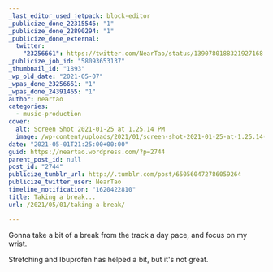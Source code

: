 ```yaml
---
_last_editor_used_jetpack: block-editor
_publicize_done_22315546: "1"
_publicize_done_22890294: "1"
_publicize_done_external:
  twitter:
    "23256661": https://twitter.com/NearTao/status/1390780188321927168
_publicize_job_id: "58093653137"
_thumbnail_id: "1893"
_wp_old_date: "2021-05-07"
_wpas_done_23256661: "1"
_wpas_done_24391465: "1"
author: neartao
categories:
  - music-production
cover:
  alt: Screen Shot 2021-01-25 at 1.25.14 PM
  image: /wp-content/uploads/2021/01/screen-shot-2021-01-25-at-1.25.14-pm.png
date: "2021-05-01T21:25:00+00:00"
guid: https://neartao.wordpress.com/?p=2744
parent_post_id: null
post_id: "2744"
publicize_tumblr_url: http://.tumblr.com/post/650560472786059264
publicize_twitter_user: NearTao
timeline_notification: "1620422810"
title: Taking a break...
url: /2021/05/01/taking-a-break/

---
```

Gonna take a bit of a break from the track a day pace, and focus on my wrist.

Stretching and Ibuprofen has helped a bit, but it's not great.
